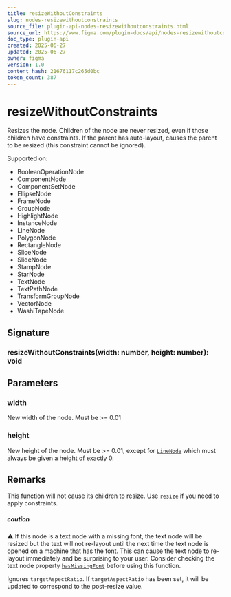 ```yaml
---
title: resizeWithoutConstraints
slug: nodes-resizewithoutconstraints
source_file: plugin-api-nodes-resizewithoutconstraints.html
source_url: https://www.figma.com/plugin-docs/api/nodes-resizewithoutconstraints/
doc_type: plugin-api
created: 2025-06-27
updated: 2025-06-27
owner: figma
version: 1.0
content_hash: 21676117c265d0bc
token_count: 387
---
```

# resizeWithoutConstraints

Resizes the node. Children of the node are never resized, even if those children have constraints. If the parent has auto-layout, causes the parent to be resized (this constraint cannot be ignored).

 Supported on:

- BooleanOperationNode
- ComponentNode
- ComponentSetNode
- EllipseNode
- FrameNode
- GroupNode
- HighlightNode
- InstanceNode
- LineNode
- PolygonNode
- RectangleNode
- SliceNode
- SlideNode
- StampNode
- StarNode
- TextNode
- TextPathNode
- TransformGroupNode
- VectorNode
- WashiTapeNode

## Signature

### resizeWithoutConstraints(width: number, height: number): void

## Parameters

### width

New width of the node. Must be >= 0.01

### height

New height of the node. Must be >= 0.01, except for [`LineNode`](/plugin-docs/api/LineNode/)
 which must always be given a height of exactly 0.

## Remarks

This function will not cause its children to resize. Use [`resize`](/plugin-docs/api/properties/nodes-resize/)
 if you need to apply constraints.

##### caution

⚠️ If this node is a text node with a missing font, the text node will be resized but the text will not re-layout until the next time the text node is opened on a machine that has the font. This can cause the text node to re-layout immediately and be surprising to your user. Consider checking the text node property [`hasMissingFont`](/plugin-docs/api/TextNode/#hasmissingfont)
 before using this function.

Ignores `targetAspectRatio`. If `targetAspectRatio` has been set, it will be updated to correspond to the post-resize value.